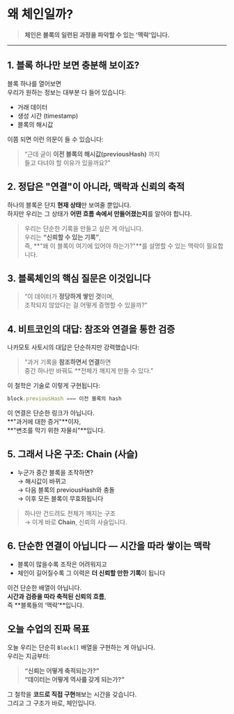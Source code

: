 # 왜 체인일까?

> **체인은 블록의 일련된 과정을 파악할 수 있는 ‘맥락’입니다.**

---

## 1. 블록 하나만 보면 충분해 보이죠?

블록 하나를 열어보면  
우리가 원하는 정보는 대부분 다 들어 있습니다:

- 거래 데이터
- 생성 시간 (timestamp)
- 블록의 해시값

이쯤 되면 이런 의문이 들 수 있습니다:

> “근데 굳이 **이전 블록의 해시값(previousHash)** 까지  
>  들고 다녀야 할 이유가 있을까요?”

## 2. 정답은 "연결"이 아니라, **맥락과 신뢰의 축적**

하나의 블록은 단지 **현재 상태**만 보여줄 뿐입니다.  
하지만 우리는 그 상태가 **어떤 흐름 속에서 만들어졌는지**를 알아야 합니다.

> 우리는 단순한 기록을 만들고 싶은 게 아닙니다.  
> 우리는 **“신뢰할 수 있는 기록”**,  
> 즉, **"왜 이 블록이 여기에 있어야 하는가?"**를 설명할 수 있는 맥락이 필요합니다.

## 3. 블록체인의 핵심 질문은 이것입니다

> “이 데이터가 **정당하게 쌓인 것**이며,  
> 조작되지 않았다는 걸 어떻게 증명할 수 있을까?”

## 4. 비트코인의 대답: **참조와 연결을 통한 검증**

나카모토 사토시의 대답은 단순하지만 강력했습니다:

> "과거 기록을 **참조하면서 연결**하면  
>  중간 하나만 바꿔도 \*\*전체가 깨지게 만들 수 있다."

이 철학은 기술로 이렇게 구현됩니다:

```ts
block.previousHash === 이전 블록의 hash
```

이 연결은 단순한 링크가 아닙니다.  
**"과거에 대한 증거"**이자,  
**"변조를 막기 위한 자물쇠"**입니다.

## 5. 그래서 나온 구조: Chain (사슬)

- 누군가 중간 블록을 조작하면?  
  → 해시값이 바뀌고  
  → 다음 블록의 previousHash와 충돌  
  → 이후 모든 블록이 무효화됩니다

> 하나만 건드려도 전체가 깨지는 구조  
> → 이게 바로 **Chain**, 신뢰의 사슬입니다.

## 6. 단순한 연결이 아닙니다 — **시간을 따라 쌓이는 맥락**

- 블록이 많을수록 조작은 어려워지고
- 체인이 길어질수록 그 이력은 **더 신뢰할 만한 기록**이 됩니다

이건 단순한 배열이 아닙니다.  
**시간과 검증을 따라 축적된 신뢰의 흐름**,  
즉 **블록들의 ‘맥락’**입니다.

## 오늘 수업의 진짜 목표

오늘 우리는 단순히 `Block[]` 배열을 구현하는 게 아닙니다.  
우리는 지금부터:

> **“신뢰는 어떻게 축적되는가?”**  
> **“데이터는 어떻게 역사를 갖게 되는가?”**

그 철학을 **코드로 직접 구현**해보는 시간을 갖습니다.  
그리고 그 구조가 바로, 체인입니다.
